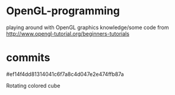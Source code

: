 # OpenGL-programming
playing around with OpenGL graphics
knowledge/some code from http://www.opengl-tutorial.org/beginners-tutorials

# commits

#ef14f4dd81314041c6f7a8c4d047e2e474ffb87a

Rotating colored cube
